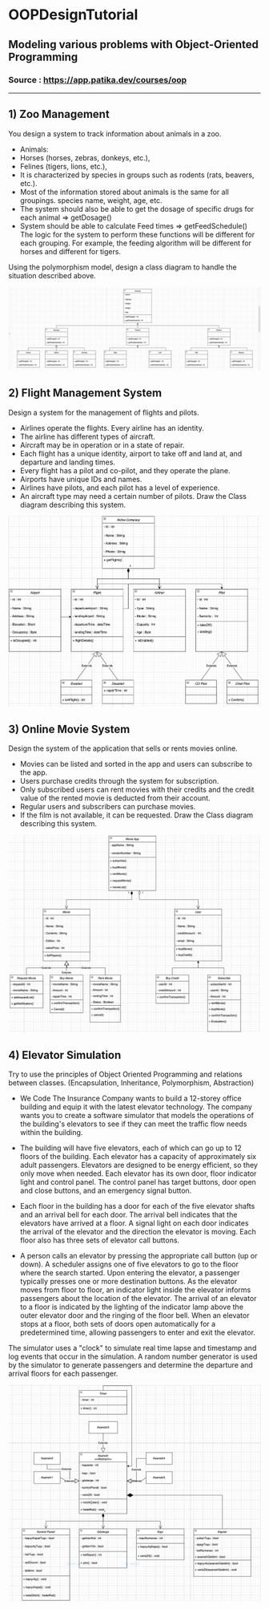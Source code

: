 # OOPDesignTutorial
## Modeling various problems with Object-Oriented Programming

### Source : https://app.patika.dev/courses/oop
----------------------------------------------------------
## 1) Zoo Management
You design a system to track information about animals in a zoo.

- Animals:
- Horses (horses, zebras, donkeys, etc.),
- Felines (tigers, lions, etc.),
- It is characterized by species in groups such as rodents (rats, beavers, etc.).
- Most of the information stored about animals is the same for all groupings.
species name, weight, age, etc.
- The system should also be able to get the dosage of specific drugs for each animal => getDosage()
- System should be able to calculate Feed times => getFeedSchedule()
The logic for the system to perform these functions will be different for each grouping. For example, the feeding algorithm will be different for horses and different for tigers.

Using the polymorphism model, design a class diagram to handle the situation described above.

![alt text](https://github.com/ilkerkaracaa/OOPDesignTutorial/blob/master/zooManagement.jpg)


## 2) Flight Management System
Design a system for the management of flights and pilots.

- Airlines operate the flights. Every airline has an identity.
- The airline has different types of aircraft.
- Aircraft may be in operation or in a state of repair.
- Each flight has a unique identity, airport to take off and land at, and departure and landing times.
- Every flight has a pilot and co-pilot, and they operate the plane.
- Airports have unique IDs and names.
- Airlines have pilots, and each pilot has a level of experience.
- An aircraft type may need a certain number of pilots.
Draw the Class diagram describing this system.

![alt text](https://github.com/ilkerkaracaa/OOPDesignTutorial/blob/master/flightManagementSystem.jpg)


## 3) Online Movie System
Design the system of the application that sells or rents movies online.

- Movies can be listed and sorted in the app and users can subscribe to the app.
- Users purchase credits through the system for subscription.
- Only subscribed users can rent movies with their credits and the credit value of the rented movie is deducted from their account.
- Regular users and subscribers can purchase movies.
- If the film is not available, it can be requested.
Draw the Class diagram describing this system.

![alt text](https://github.com/ilkerkaracaa/OOPDesignTutorial/blob/master/onlineMovieSystem.jpg)

## 4) Elevator Simulation

Try to use the principles of Object Oriented Programming and relations between classes. (Encapsulation, Inheritance, Polymorphism, Abstraction)

- We Code The Insurance Company wants to build a 12-storey office building and equip it with the latest elevator technology. The company wants you to create a software simulator that models the operations of the building's elevators to see if they can meet the traffic flow needs within the building.

- The building will have five elevators, each of which can go up to 12 floors of the building. Each elevator has a capacity of approximately six adult passengers. Elevators are designed to be energy efficient, so they only move when needed. Each elevator has its own door, floor indicator light and control panel. The control panel has target buttons, door open and close buttons, and an emergency signal button.

- Each floor in the building has a door for each of the five elevator shafts and an arrival bell for each door. The arrival bell indicates that the elevators have arrived at a floor. A signal light on each door indicates the arrival of the elevator and the direction the elevator is moving. Each floor also has three sets of elevator call buttons.

- A person calls an elevator by pressing the appropriate call button (up or down). A scheduler assigns one of five elevators to go to the floor where the search started. Upon entering the elevator, a passenger typically presses one or more destination buttons. As the elevator moves from floor to floor, an indicator light inside the elevator informs passengers about the location of the elevator. The arrival of an elevator to a floor is indicated by the lighting of the indicator lamp above the outer elevator door and the ringing of the floor bell. When an elevator stops at a floor, both sets of doors open automatically for a predetermined time, allowing passengers to enter and exit the elevator.

The simulator uses a "clock" to simulate real time lapse and timestamp and log events that occur in the simulation. A random number generator is used by the simulator to generate passengers and determine the departure and arrival floors for each passenger.

![alt text](https://github.com/ilkerkaracaa/OOPDesignTutorial/blob/master/elevatorSimulation.jpg)
